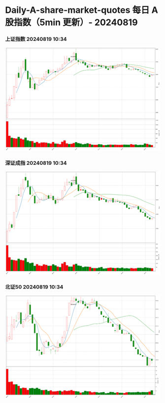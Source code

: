
# Daily-A-share-market-quotes 每日 A 股指数（5min 更新）- 20240819

### 上证指数 20240819 10:34
![](./fig/2024/8/20240819-sh000001.png)

### 深证成指 20240819 10:34
![](./fig/2024/8/20240819-sz399001.png)

### 北证50 20240819 10:34
![](./fig/2024/8/20240819-bj899050.png)

